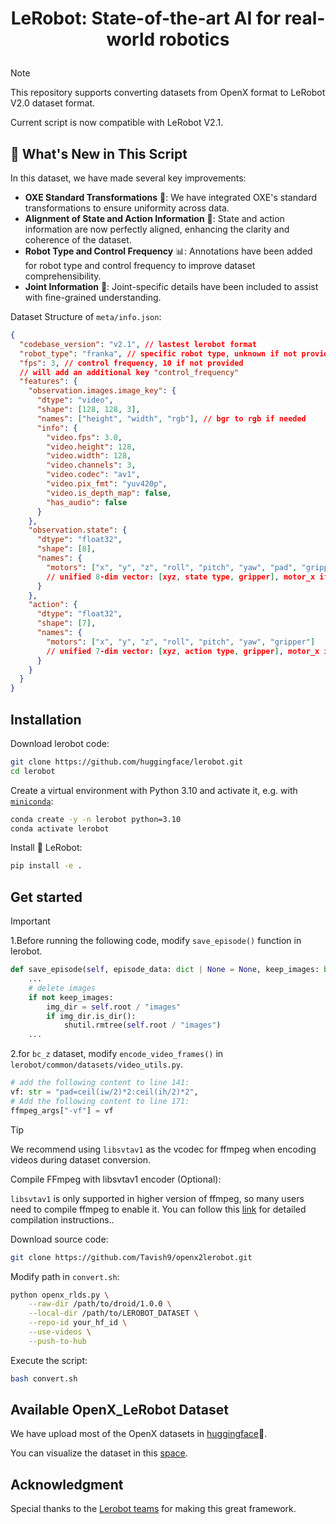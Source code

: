 <h1 align="center">
    <p>LeRobot: State-of-the-art AI for real-world robotics</p>
</h1>

> [!NOTE]
> This repository supports converting datasets from OpenX format to LeRobot V2.0 dataset format.
> 
> Current script is now compatible with LeRobot V2.1.

## 🚀 What's New in This Script

In this dataset, we have made several key improvements:

- **OXE Standard Transformations** 🔄: We have integrated OXE's standard transformations to ensure uniformity across data.
- **Alignment of State and Action Information** 🤖: State and action information are now perfectly aligned, enhancing the clarity and coherence of the dataset.
- **Robot Type and Control Frequency** 📊: Annotations have been added for robot type and control frequency to improve dataset comprehensibility.
- **Joint Information** 🦾: Joint-specific details have been included to assist with fine-grained understanding.

Dataset Structure of `meta/info.json`:

```json
{
  "codebase_version": "v2.1", // lastest lerobot format
  "robot_type": "franka", // specific robot type, unknown if not provided
  "fps": 3, // control frequency, 10 if not provided
  // will add an additional key "control_frequency"
  "features": {
    "observation.images.image_key": {
      "dtype": "video",
      "shape": [128, 128, 3],
      "names": ["height", "width", "rgb"], // bgr to rgb if needed
      "info": {
        "video.fps": 3.0,
        "video.height": 128,
        "video.width": 128,
        "video.channels": 3,
        "video.codec": "av1",
        "video.pix_fmt": "yuv420p",
        "video.is_depth_map": false,
        "has_audio": false
      }
    },
    "observation.state": {
      "dtype": "float32",
      "shape": [8],
      "names": {
        "motors": ["x", "y", "z", "roll", "pitch", "yaw", "pad", "gripper"] 
        // unified 8-dim vector: [xyz, state type, gripper], motor_x if not provided
      }
    },
    "action": {
      "dtype": "float32",
      "shape": [7],
      "names": {
        "motors": ["x", "y", "z", "roll", "pitch", "yaw", "gripper"] 
        // unified 7-dim vector: [xyz, action type, gripper], motor_x if not provided
      }
    }
  }
}
```

## Installation

Download lerobot code:

```bash
git clone https://github.com/huggingface/lerobot.git
cd lerobot
```

Create a virtual environment with Python 3.10 and activate it, e.g. with [`miniconda`](https://docs.anaconda.com/free/miniconda/index.html):

```bash
conda create -y -n lerobot python=3.10
conda activate lerobot
```

Install 🤗 LeRobot:

```bash
pip install -e .
```

## Get started

> [!IMPORTANT]  
> 1.Before running the following code, modify `save_episode()` function in lerobot.
> ```python
> def save_episode(self, episode_data: dict | None = None, keep_images: bool | None = False) -> None:
>     ...
>     # delete images
>     if not keep_images:
>         img_dir = self.root / "images"
>         if img_dir.is_dir():
>             shutil.rmtree(self.root / "images")
>     ...
> ```
> 2.for `bc_z` dataset, modify `encode_video_frames()` in `lerobot/common/datasets/video_utils.py`.
> 
> ```python
> # add the following content to line 141:
> vf: str = "pad=ceil(iw/2)*2:ceil(ih/2)*2",
> # Add the following content to line 171:
> ffmpeg_args["-vf"] = vf
> ```

> [!TIP]
> We recommend using `libsvtav1` as the vcodec for ffmpeg when encoding videos during dataset conversion.

Compile FFmpeg with libsvtav1 encoder (Optional):

`libsvtav1` is only supported in higher version of ffmpeg, so many users need to compile ffmpeg to enable it. You can follow this [link](https://trac.ffmpeg.org/wiki/CompilationGuide) for detailed compilation instructions..

Download source code:

```bash
git clone https://github.com/Tavish9/openx2lerobot.git
```

Modify path in `convert.sh`:

```bash
python openx_rlds.py \
    --raw-dir /path/to/droid/1.0.0 \
    --local-dir /path/to/LEROBOT_DATASET \
    --repo-id your_hf_id \
    --use-videos \
    --push-to-hub
```

Execute the script:

```bash
bash convert.sh
```

## Available OpenX_LeRobot Dataset

We have upload most of the OpenX datasets in [huggingface](https://huggingface.co/IPEC-COMMUNITY)🤗.

You can visualize the dataset in this [space](https://huggingface.co/spaces/IPEC-COMMUNITY/openx_dataset_lerobot_v2.0).

## Acknowledgment

Special thanks to the [Lerobot teams](https://github.com/huggingface/lerobot) for making this great framework.
